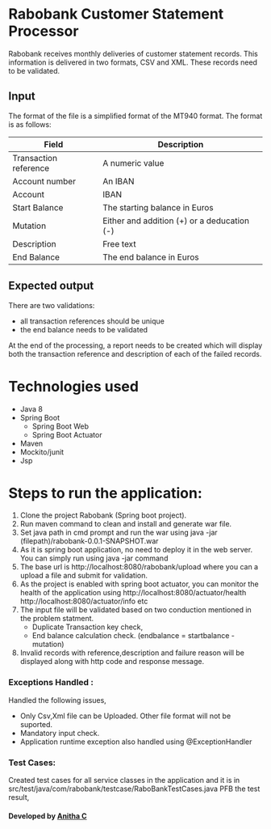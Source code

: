# Rabobank Customer Statement Processor
Rabobank receives monthly deliveries of customer statement records. This information is delivered in two formats, CSV and XML. These records need to be validated.

## Input
The format of the file is a simplified format of the MT940 format. The format is as follows:

Field  |Description
----|----
Transaction reference  | A numeric value
Account number   | An IBAN 
Account | IBAN 
Start Balance | The starting balance in Euros 
Mutation | Either and addition (+) or a deducation (-) 
Description | Free text 
End Balance | The end balance in Euros 

## Expected output
There are two validations:
* all transaction references should be unique
* the end balance needs to be validated

At the end of the processing, a report needs to be created which will display both the transaction reference and description of each of the failed records.

# Technologies used
* Java 8
* Spring Boot 
     - Spring Boot Web 
     - Spring Boot Actuator
* Maven
* Mockito/junit
* Jsp

# Steps to run the application:
1. Clone the project Rabobank (Spring boot project).
2. Run maven command to clean and install and generate war file.
3. Set java path in cmd prompt and run the war using java -jar (filepath)/rabobank-0.0.1-SNAPSHOT.war
4. As it is spring boot application, no need to deploy it in the web server. You can simply run using 
   java -jar command
5. The base url is http://localhost:8080/rabobank/upload where you can a upload a file and submit for validation.
6. As the project is enabled with spring boot actuator, you can monitor the health of the application using  http://localhost:8080/actuator/health 
 http://localhost:8080/actuator/info etc
7. The input file will be validated based on two conduction mentioned in the problem statment.
   * Duplicate Transaction key check,
   * End balance calculation check. (endbalance = startbalance - mutation)
8. Invalid records with reference,description and failure reason will be displayed along with http code and response message.

### Exceptions Handled :
Handled the following issues,
* Only Csv,Xml file can be Uploaded. Other file format will not be suported.
* Mandatory input check.
* Application runtime exception also handled using @ExceptionHandler

### Test Cases:
Created test cases for all service classes in the application and it is in src/test/java/com/rabobank/testcase/RaboBankTestCases.java
PFB the test result,

#### Developed by [Anitha C](https://github.com/anitha697c)
